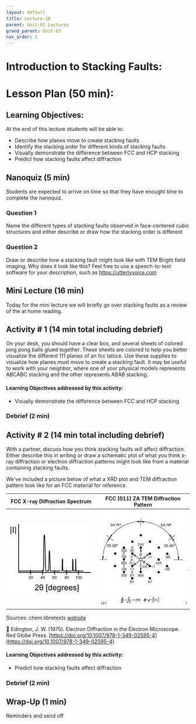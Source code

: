 ```yaml
---
layout: default
title: Lecture-10
parent: Unit-03 Lectures
grand_parent: Unit-03 
nav_order: 1
---
```


# Introduction to Stacking Faults:


# Lesson Plan (50 min):


## Learning Objectives:
At the end of this lecture students will be able to: 
- Describe how planes move to create stacking faults
- Identify the stacking order for different kinds of stacking faults
- Visually demonstrate the difference between FCC and HCP stacking
- Predict how stacking faults affect diffraction

## Nanoquiz (5 min)
Students are expected to arrive on time so that they have enought time to complete the nanoquiz.
### Question 1
Name the different types of stacking faults observed in face-centered cubic structures and either describe or draw how the stacking order is different

### Question 2
Draw or describe how a stacking fault might look like with TEM Bright field imaging. Why does it look like this? Feel free to use a speech-to-text software for your description, such as https://utterlyvoice.com



## Mini Lecture (16 min)
Today for the mini lecture we will briefly go over stacking faults as a review of the at home reading.

## Activity \# 1 (14 min total including debrief)

On your desk, you should have a clear box, and several sheets of colored ping pong balls glued together. These sheets are colored to help you better visualize the different 111 planes of an fcc lattice. Use these supplies to visualize how planes must move to create a stacking fault. It may be useful to work with your neighbor, where one of your physical models represents ABCABC stacking and the other represents ABAB stacking.
#### Learning Objectives addressed by this activity:
- Visually demonstrate the difference between FCC and HCP stacking
### Debrief (2 min)

## Activity \# 2 (14 min total including debrief)

With a partner, discuss how you think stacking faults will affect diffraction. Either describe this in writing or draw a schematic plot of what you think x-ray diffraction or electron diffraction patterns might look like from a material containing stacking faults.

We've included a picture below of what a XRD plot and TEM diffraction pattern look like for an FCC material for reference.


FCC X-ray Diffraction Spectrum          |  FCC [011] ZA TEM Diffraction Pattern
:-------------------------:|:-------------------------:
![FCC X-ray Diffraction Spectrum, showing peaks at specific 2 theta angles](./images/FCC-Ni_xrd_spectrum.png)  |  ![FCC [011] ZA TEM Diffraction Pattern that also indicates the angles between diffraction spots and a A/B ratio](./images/FCC_011_TEM_DP.png)

Sources:
chem.libretexts [website](https://chem.libretexts.org/Bookshelves/Inorganic_Chemistry/Introduction_to_Solid_State_Chemistry/06%3A_Recitations/6.16%3A_X-ray_Diffraction_and_Selection_Rules)

📄 Edington, J. W. (1975). Electron Diffraction in the Electron Microscope. Red Globe Press. [https://doi.org/10.1007/978-1-349-02595-4](https://doi.org/10.1007/978-1-349-02595-4)

#### Learning Objectives addressed by this activity:
- Predict how stacking faults affect diffraction

### Debrief (2 min)

## Wrap-Up (1 min)
Reminders and send off

